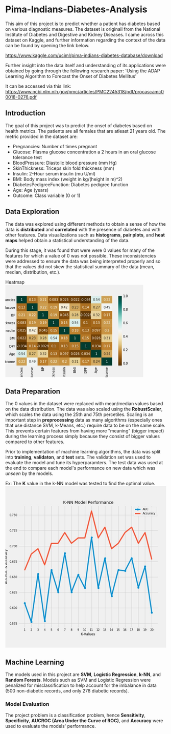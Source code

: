 # Pima-Indians-Diabetes-Analysis

This aim of this project is to predict whether a patient has diabetes based on various diagnostic measures. The dataset is originall from the National Institute of Diabetes and Digestive and Kidney Diseases. I came across this dataset on Kaggle, and further information regarding the context of the data can be found by opening the link below. 

https://www.kaggle.com/uciml/pima-indians-diabetes-database/download

Further insight into the data itself and understanding of its applications were obtained by going through the following research paper: 'Using the ADAP Learning Algorithm to Forecast the Onset of Diabetes Mellitus'

It can be accessed via this link: https://www.ncbi.nlm.nih.gov/pmc/articles/PMC2245318/pdf/procascamc00018-0276.pdf

## Introduction

The goal of this project was to predict the onset of diabetes based on health metrics. The patients are all females 
that are atleast 21 years old. The metric provided in the dataset are: 

- Pregnancies: Number of times pregnant
- Glucose: Plasma glucose concentration a 2 hours in an oral glucose tolerance test
- BloodPressure: Diastolic blood pressure (mm Hg)
- SkinThickness: Triceps skin fold thickness (mm)
- Insulin: 2-Hour serum insulin (mu U/ml)
- BMI: Body mass index (weight in kg/(height in m)^2)
- DiabetesPedigreeFunction: Diabetes pedigree function
- Age: Age (years)
- Outcome: Class variable (0 or 1)

## Data Exploration

The data was explored using different methods to obtain a sense of how the data is **distributed** and **correlated** with the presence of diabetes and with other features. Data visualizations such as **histograms**, **pair plots**, and **heat maps** helped obtain a statistical understanding of the data. 

During this stage, it was found that were were 0 values for many of the features for which a value of 0 was not possible. These inconsistencies were addressed to ensure the data was being interpreted properly and so that the values did not skew the statistical summary of the data (mean, median, distribution, etc.). 

Heatmap <br>
![alt tag](https://github.com/ShaktiB/Pima-Indians-Diabetes-Project/blob/master/Data%20Visualizations/heatmap.jpg)

## Data Preparation

The 0 values in the dataset were replaced with mean/median values based on the data distribution. The data was also scaled using the **RobustScaler**, which scales the data using the 25th and 75th percetiles. Scaling is an important step in **preprocessing** data as many algorithms (especially ones that use distance SVM, k-Means, etc.) require data to be on the same scale. This prevents certain features from having more "meaning" (bigger impact) during the learning process simply because they consist of bigger values compared to other features. 

Prior to implementation of machine learning algorithms, the data was split into **training**, **validaton**, and **test** sets. The validation set was used to evaluate the model and tune its hyperparamters. The test data was used at the end to compare each model's performance on new data which was *unseen* by the models. 

Ex: The **K** value in the k-NN model was tested to find the optimal value. <br>
![alt tag](https://github.com/ShaktiB/Pima-Indians-Diabetes-Project/blob/master/Data%20Visualizations/knnModelTuning.jpg)

## Machine Learning

The models used in this project are **SVM**, **Logistic Regression**, **k-NN**, and **Random Forests**. Models such as SVM and Logistic Regression were penalized for misclassification to help account for the imbalance in data (500 non-diabetic records, and only 278 diabetic records). 

### Model Evaluation 

The project problem is a classification problem, hence **Sensitivity**, **Specificity**, **AUCROC (Area Under the Curve of ROC)**, and **Accuracy** were used to evaluate the models' performance. 




 
